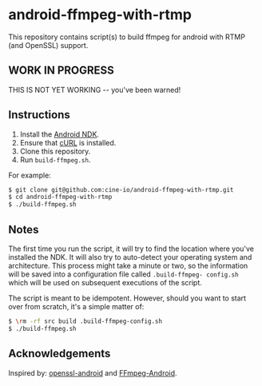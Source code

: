 # android-ffmpeg-with-rtmp

This repository contains script(s) to build ffmpeg for android with RTMP (and OpenSSL) support.

## WORK IN PROGRESS

THIS IS NOT YET WORKING -- you've been warned!

## Instructions

1. Install the [Android NDK][android-ndk].
2. Ensure that [cURL][cURL] is installed.
3. Clone this repository.
4. Run `build-ffmpeg.sh`.

For example:

```bash
$ git clone git@github.com:cine-io/android-ffmpeg-with-rtmp.git
$ cd android-ffmpeg-with-rtmp
$ ./build-ffmpeg.sh
```

## Notes

The first time you run the script, it will try to find the location where
you've installed the NDK. It will also try to auto-detect your operating
system and architecture. This process might take a minute or two, so the
information will be saved into a configuration file called `.build-ffmpeg-
config.sh` which will be used on subsequent executions of the script.

The script is meant to be idempotent. However, should you want to start over
from scratch, it's a simple matter of:

```bash
$ \rm -rf src build .build-ffmpeg-config.sh
$ ./build-ffmpeg.sh
```

## Acknowledgements

Inspired by: [openssl-android][openssl-android] and [FFmpeg-Android][FFmpeg-Android].


<!-- external links -->
[openssl-android]:https://github.com/guardianproject/openssl-android
[FFmpeg-Android]:https://github.com/OnlyInAmerica/FFmpeg-Android
[android-ndk]:https://developer.android.com/tools/sdk/ndk/index.html
[cURL]:http://curl.haxx.se/